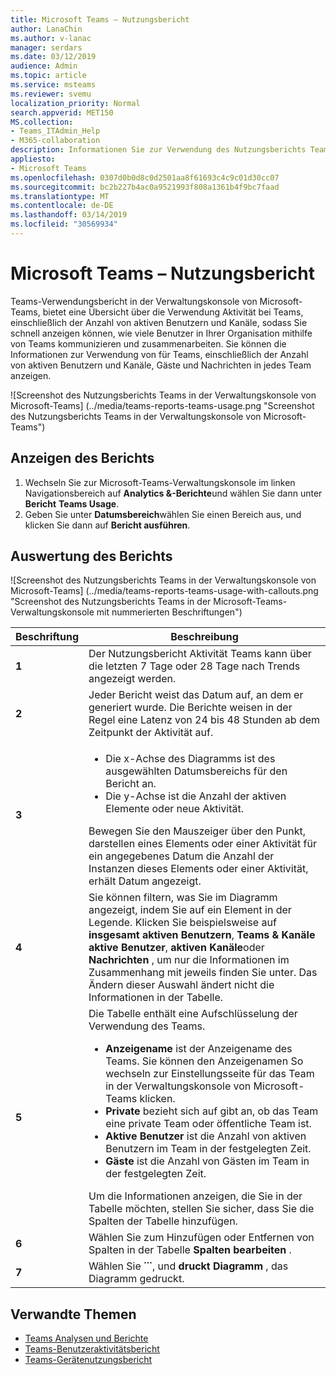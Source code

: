 ```yaml
---
title: Microsoft Teams – Nutzungsbericht
author: LanaChin
ms.author: v-lanac
manager: serdars
ms.date: 03/12/2019
audience: Admin
ms.topic: article
ms.service: msteams
ms.reviewer: svemu
localization_priority: Normal
search.appverid: MET150
MS.collection:
- Teams_ITAdmin_Help
- M365-collaboration
description: Informationen Sie zur Verwendung des Nutzungsberichts Teams in der Verwaltungskonsole von Microsoft-Teams, um einen Überblick über Teams Aktivität in Ihrer Organisation abzurufen.
appliesto:
- Microsoft Teams
ms.openlocfilehash: 0307d0b0d8c0d2501aa8f61693c4c9c01d30cc07
ms.sourcegitcommit: bc2b227b4ac0a9521993f808a1361b4f9bc7faad
ms.translationtype: MT
ms.contentlocale: de-DE
ms.lasthandoff: 03/14/2019
ms.locfileid: "30569934"
---
```

# <a name="microsoft-teams-usage-report"></a>Microsoft Teams – Nutzungsbericht

Teams-Verwendungsbericht in der Verwaltungskonsole von Microsoft-Teams, bietet eine Übersicht über die Verwendung Aktivität bei Teams, einschließlich der Anzahl von aktiven Benutzern und Kanäle, sodass Sie schnell anzeigen können, wie viele Benutzer in Ihrer Organisation mithilfe von Teams kommunizieren und zusammenarbeiten. Sie können die Informationen zur Verwendung von für Teams, einschließlich der Anzahl von aktiven Benutzern und Kanäle, Gäste und Nachrichten in jedes Team anzeigen.

![Screenshot des Nutzungsberichts Teams in der Verwaltungskonsole von Microsoft-Teams] (../media/teams-reports-teams-usage.png "Screenshot des Nutzungsberichts Teams in der Verwaltungskonsole von Microsoft-Teams")

## <a name="view-the-report"></a>Anzeigen des Berichts

1. Wechseln Sie zur Microsoft-Teams-Verwaltungskonsole im linken Navigationsbereich auf **Analytics &-Berichte**und wählen Sie dann unter **Bericht** **Teams Usage**. 
2. Geben Sie unter **Datumsbereich**wählen Sie einen Bereich aus, und klicken Sie dann auf **Bericht ausführen**.

## <a name="interpret-the-report"></a>Auswertung des Berichts

![Screenshot des Nutzungsberichts Teams in der Verwaltungskonsole von Microsoft-Teams] (../media/teams-reports-teams-usage-with-callouts.png "Screenshot des Nutzungsberichts Teams in der Microsoft-Teams-Verwaltungskonsole mit nummerierten Beschriftungen")

|Beschriftung |Beschreibung  |
|--------|-------------|
|**1**   |Der Nutzungsbericht Aktivität Teams kann über die letzten 7 Tage oder 28 Tage nach Trends angezeigt werden. |
|**2**   |Jeder Bericht weist das Datum auf, an dem er generiert wurde. Die Berichte weisen in der Regel eine Latenz von 24 bis 48 Stunden ab dem Zeitpunkt der Aktivität auf. |
|**3**   |<ul><li>Die x-Achse des Diagramms ist des ausgewählten Datumsbereichs für den Bericht an.</li> <li> Die y-Achse ist die Anzahl der aktiven Elemente oder neue Aktivität.</li> </ul>Bewegen Sie den Mauszeiger über den Punkt, darstellen eines Elements oder einer Aktivität für ein angegebenes Datum die Anzahl der Instanzen dieses Elements oder einer Aktivität, erhält Datum angezeigt.|
|**4**   |Sie können filtern, was Sie im Diagramm angezeigt, indem Sie auf ein Element in der Legende. Klicken Sie beispielsweise auf **insgesamt aktiven Benutzern**, **Teams & Kanäle aktive Benutzer**, **aktiven Kanäle**oder **Nachrichten** , um nur die Informationen im Zusammenhang mit jeweils finden Sie unter. Das Ändern dieser Auswahl ändert nicht die Informationen in der Tabelle. |
|**5**   |Die Tabelle enthält eine Aufschlüsselung der Verwendung des Teams. <ul><li>**Anzeigename** ist der Anzeigename des Teams. Sie können den Anzeigenamen So wechseln zur Einstellungsseite für das Team in der Verwaltungskonsole von Microsoft-Teams klicken. </li> <li>**Private** bezieht sich auf gibt an, ob das Team eine private Team oder öffentliche Team ist.</li> <li>**Aktive Benutzer** ist die Anzahl von aktiven Benutzern im Team in der festgelegten Zeit.</li><li>**Gäste** ist die Anzahl von Gästen im Team in der festgelegten Zeit.</li> </li> </ul>Um die Informationen anzeigen, die Sie in der Tabelle möchten, stellen Sie sicher, dass Sie die Spalten der Tabelle hinzufügen. |
|**6**   |Wählen Sie zum Hinzufügen oder Entfernen von Spalten in der Tabelle **Spalten bearbeiten** . 
|**7**   |Wählen Sie **˙˙˙**, und **druckt Diagramm** , das Diagramm gedruckt. |

## <a name="related-topics"></a>Verwandte Themen
- [Teams Analysen und Berichte](teams-reporting-reference.md)
- [Teams-Benutzeraktivitätsbericht](user-activity-report.md)
- [Teams-Gerätenutzungsbericht](device-usage-report.md)
